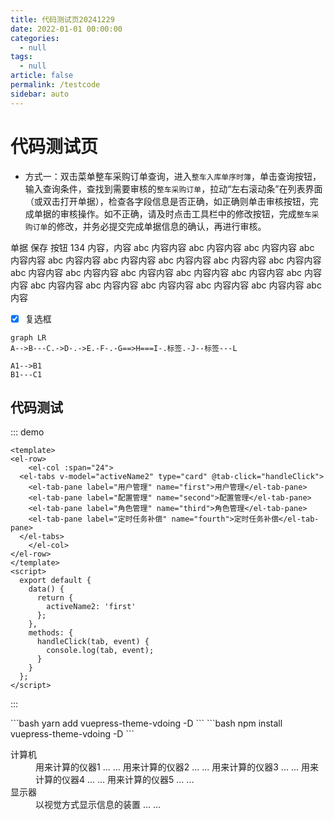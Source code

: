 ```yaml
---
title: 代码测试页20241229
date: 2022-01-01 00:00:00
categories: 
  - null
tags: 
  - null
article: false
permalink: /testcode
sidebar: auto
---
```


# 代码测试页


- 方式一：双击菜单<el-button size="mini" type="primary" plain>整车采购订单查询</el-button>，进入`整车入库单序时簿`，单击<el-button size="mini" type="primary" plain>查询</el-button>按钮，输入查询条件，查找到需要审核的`整车采购订单`，拉动“左右滚动条”在列表界面（或双击打开单据），检查各字段信息是否正确，如正确则单击<el-button size="mini" type="primary" plain>审核</el-button>按钮，完成单据的审核操作。如不正确，请及时点击工具栏中的<el-button size="mini" type="primary" plain>修改</el-button>按钮，完成`整车采购订单`的修改，并务必<el-button size="mini" type="primary" plain>提交</el-button>完成单据信息的确认，再进行<el-button size="mini" type="primary" plain>审核</el-button>。



单据 <kbd>保存</kbd> 按钮 134 内容，内容 abc 内容内容 abc 内容内容 abc 内容内容 abc 内容内容 abc 内容内容 abc 内容内容 abc 内容内容 abc 内容内容 abc 内容内容 abc 内容内容 abc 内容内容 abc 内容内容 abc 内容内容 abc 内容内容 abc 内容内容 abc 内容内容 abc 内容内容 abc 内容内容 abc 内容内容 abc 内容内容 abc 内容

- [x] 复选框





```mermaid
graph LR
A-->B---C.->D-.->E.-F-.-G==>H===I-.标签.-J--标签---L

A1-->B1
B1---C1
```




## 代码测试



::: demo 
```
<template>
<el-row>
    <el-col :span="24">
  <el-tabs v-model="activeName2" type="card" @tab-click="handleClick">
    <el-tab-pane label="用户管理" name="first">用户管理</el-tab-pane>
    <el-tab-pane label="配置管理" name="second">配置管理</el-tab-pane>
    <el-tab-pane label="角色管理" name="third">角色管理</el-tab-pane>
    <el-tab-pane label="定时任务补偿" name="fourth">定时任务补偿</el-tab-pane>
  </el-tabs>
    </el-col>
</el-row>
</template>
<script>
  export default {
    data() {
      return {
        activeName2: 'first'
      };
    },
    methods: {
      handleClick(tab, event) {
        console.log(tab, event);
      }
    }
  };
</script>

```
:::

<el-steps :active="5" align-center>  
 <el-step title="维护订单" icon="el-icon-edit" description="整车/精品/代办/保险/会员/二手车等"></el-step> 
  <el-step title="收取订金/首付款" icon="el-icon-money" description="收取客户订金"></el-step>  
  <el-step title="收取尾款" icon="el-icon-money" description="收齐款项后结算检查"></el-step> 
  <el-step title="订单配车" icon="el-icon-connection" description="确定哪台车销售给客户"></el-step> 
  <el-step title="整车开票" icon="el-icon-tickets" description="开具整车发票"></el-step> 
  <el-step title="整车出库" icon="el-icon-truck" description="向客户交付车辆"></el-step> 
  <el-step title="财务记账" icon="el-icon-document-checked" description="财务对收款/应收/出库记账"></el-step> 
  <el-step title="整车出库" icon="el-icon-truck" description="向客户交付车辆"></el-step> 
  <el-step title="整车出库" icon="el-icon-truck" description="向客户交付车辆"></el-step> 
</el-steps>



<code-group>
  <code-block title="YARN" active>
  ```bash
  yarn add vuepress-theme-vdoing -D
  ```
  </code-block>

  <code-block title="NPM">
  ```bash
  npm install vuepress-theme-vdoing -D
  ```
  </code-block>
</code-group>





<dl>
   <dt>计算机</dt>
   <dd>
       <a>用来计算的仪器1 ... ...</a>
       <a>用来计算的仪器2 ... ...</a>
       <a>用来计算的仪器3 ... ...</a>
       <a>用来计算的仪器4 ... ...</a>
       <a>用来计算的仪器5 ... ...</a>
    </dd>
   <dt>显示器</dt>
   <dd>以视觉方式显示信息的装置 ... ...</dd>
</dl>
